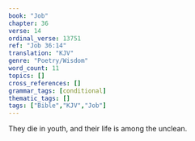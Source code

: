 ```yaml
---
book: "Job"
chapter: 36
verse: 14
ordinal_verse: 13751
ref: "Job 36:14"
translation: "KJV"
genre: "Poetry/Wisdom"
word_count: 11
topics: []
cross_references: []
grammar_tags: [conditional]
thematic_tags: []
tags: ["Bible","KJV","Job"]
---
```

They die in youth, and their life is among the unclean.
